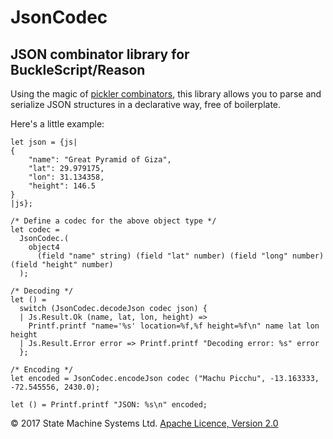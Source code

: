 # JsonCodec

## JSON combinator library for BuckleScript/Reason

Using the magic of [pickler combinators](https://www.microsoft.com/en-us/research/wp-content/uploads/2004/01/picklercombinators.pdf), this library allows you to parse and serialize JSON structures in a declarative way, free of boilerplate.

Here's a little example:

```reason
let json = {js|
{
    "name": "Great Pyramid of Giza",
    "lat": 29.979175,
    "lon": 31.134358,
    "height": 146.5
}
|js};

/* Define a codec for the above object type */
let codec =
  JsonCodec.(
    object4
      (field "name" string) (field "lat" number) (field "long" number) (field "height" number)
  );

/* Decoding */
let () =
  switch (JsonCodec.decodeJson codec json) {
  | Js.Result.Ok (name, lat, lon, height) =>
    Printf.printf "name='%s' location=%f,%f height=%f\n" name lat lon height
  | Js.Result.Error error => Printf.printf "Decoding error: %s" error
  };

/* Encoding */
let encoded = JsonCodec.encodeJson codec ("Machu Picchu", -13.163333, -72.545556, 2430.0);

let () = Printf.printf "JSON: %s\n" encoded;
```


&copy; 2017 State Machine Systems Ltd. [Apache Licence, Version 2.0](http://www.apache.org/licenses/LICENSE-2.0)